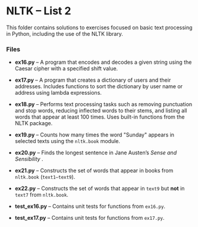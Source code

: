 # NLTK – List 2

This folder contains solutions to exercises focused on basic text processing in Python, including the use of the NLTK library.

### Files

- **ex16.py** – A program that encodes and decodes a given string using the Caesar cipher with a specified shift value.

- **ex17.py** – A program that creates a dictionary of users and their addresses. Includes functions to sort the dictionary by user name or address using lambda expressions.

- **ex18.py** – Performs text processing tasks such as removing punctuation and stop words, reducing inflected words to their stems, and listing all words that appear at least 100 times. Uses built-in functions from the NLTK package.

- **ex19.py** – Counts how many times the word "Sunday" appears in selected texts using the `nltk.book` module.

- **ex20.py** – Finds the longest sentence in Jane Austen’s *Sense and Sensibility* .

- **ex21.py** – Constructs the set of words that appear in  books from `nltk.book` (`text1–text9`).

- **ex22.py** – Constructs the set of words that appear in `text9` but **not** in `text7` from `nltk.book`.

- **test_ex16.py** – Contains unit tests for functions from `ex16.py`.

- **test_ex17.py** – Contains unit tests for functions from `ex17.py`.

